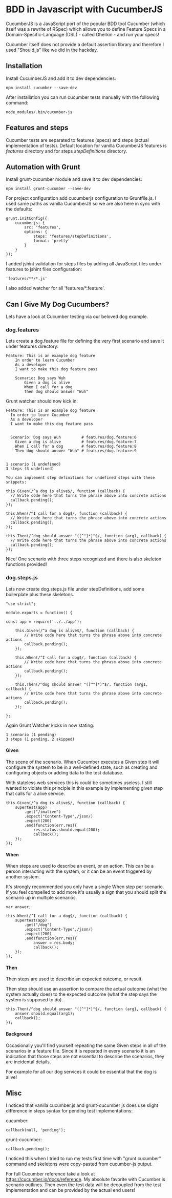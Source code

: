 # BDD in Javascript with CucumberJS

CucumberJS is a JavaScript port of the popular BDD tool Cucumber (which itself was a rewrite of RSpec) which allows you to define Feature Specs in a Domain-Specific-Language (DSL) - called Gherkin - and run your specs!

Cucumber itself does not provide a default assertion library and therefore I used "Should.js" like we did in the hackday.

## Installation

Install CucumberJS and add it to dev dependencies:

```
npm install cucumber --save-dev
```

After installation you can run cucumber tests manually with the following command:

```
node_modules/.bin/cucumber-js
```

## Features and steps

Cucumber tests are separated to features (specs) and steps (actual implementation of tests). Default location for vanilla CucumberJS features is *features* directory and for steps *stepDefinitions* directory.

## Automation with Grunt

Install grunt-cucumber module and save it to dev dependencies:

```
npm install grunt-cucumber --save-dev
```

For project configuration add cucumberjs configuration to Gruntfile.js. I used same paths as vanilla CucumberJS so we are also here in sync with the defaults:

```
grunt.initConfig({
	cucumberjs: {
		src: 'features',
		options: {
			steps: 'features/stepDefinitions',
			format: 'pretty'
		}
	}
});
```

I added jshint validation for steps files by adding all JavaScript files under features to jshint files configuration:

```
'features/**/*.js'
```

I also added watcher for all 'features/*.feature'.

## Can I Give My Dog Cucumbers?
Lets have a look at Cucumber testing via our beloved dog example.

### dog.features
Lets create a dog.feature file for defining the very first scenario and save it under features directory:

```
Feature: This is an example dog feature
	In order to learn Cucumber
	As a developer
	I want to make this dog feature pass

	Scenario: Dog says Wuh
		Given a dog is alive
		When I call for a dog
		Then dog should answer "Wuh"
```

Grunt watcher should now kick in:

```
Feature: This is an example dog feature
  In order to learn Cucumber
  As a developer
  I want to make this dog feature pass


  Scenario: Dog says Wuh         # features/dog.feature:6
    Given a dog is alive         # features/dog.feature:7
    When I call for a dog        # features/dog.feature:8
    Then dog should answer "Wuh" # features/dog.feature:9


1 scenario (1 undefined)
3 steps (3 undefined)

You can implement step definitions for undefined steps with these snippets:

this.Given(/^a dog is alive$/, function (callback) {
  // Write code here that turns the phrase above into concrete actions
  callback.pending();
});

this.When(/^I call for a dog$/, function (callback) {
  // Write code here that turns the phrase above into concrete actions
  callback.pending();
});

this.Then(/^dog should answer "([^"]*)"$/, function (arg1, callback) {
  // Write code here that turns the phrase above into concrete actions
  callback.pending();
});
```

Nice! One scenario with three steps recognized and there is also skeleton functions provided!

### dog.steps.js

Lets now create dog.steps.js file under stepDefinitions, add some boilerplate plus these skeletons.

```
"use strict";

module.exports = function() {
	
const app = require('../../app');

	this.Given(/^a dog is alive$/, function (callback) {
		// Write code here that turns the phrase above into concrete actions
		callback.pending();
	});

	this.When(/^I call for a dog$/, function (callback) {
		// Write code here that turns the phrase above into concrete actions
		callback.pending();
	});

	this.Then(/^dog should answer "([^"]*)"$/, function (arg1, callback) {
		// Write code here that turns the phrase above into concrete actions
		callback.pending();
	});

};
```

Again Grunt Watcher kicks in now stating:

```
1 scenario (1 pending)
3 steps (1 pending, 2 skipped)
```

#### Given

The scene of the scenario. When Cucumber executes a Given step it will configure the system to be in a well-defined state, such as creating and configuring objects or adding data to the test database.

With stateless web services this is could be sometimes useless. I still wanted to violate this principle in this example by implementing given step that calls for a alive service.

```
this.Given(/^a dog is alive$/, function (callback) {
	supertest(app)
		.get("/imalive")
		.expect("Content-Type",/json/)
		.expect(200)
		.end(function(err,res){
			res.status.should.equal(200);
			callback();
	});
});
```

#### When

When steps are used to describe an event, or an action. This can be a person interacting with the system, or it can be an event triggered by another system.

It's strongly recommended you only have a single When step per scenario. If you feel compelled to add more it's usually a sign that you should split the scenario up in multiple scenarios.

```
var answer;

this.When(/^I call for a dog$/, function (callback) {
	supertest(app)
		.get("/dog")
		.expect("Content-Type",/json/)
		.expect(200)
		.end(function(err,res){
			answer = res.body;
			callback();
	});
});
```
#### Then

Then steps are used to describe an expected outcome, or result.

Then step should use an assertion to compare the actual outcome (what the system actually does) to the expected outcome (what the step says the system is supposed to do).

```
this.Then(/^dog should answer "([^"]*)"$/, function (arg1, callback) {
	answer.should.equal(arg1);
	callback();
});
```

#### Background

Occasionally you'll find yourself repeating the same Given steps in all of the scenarios in a feature file. Since it is repeated in every scenario it is an indication that those steps are not essential to describe the scenarios, they are incidental details.

For example for all our dog services it could be essential that the dog is alive!

## Misc

I noticed that vanilla cucumber.js and grunt-cucumber js does use slight difference in steps syntax for pending test implementations:


cucumber:
```
callback(null, 'pending');
```
grunt-cucumber:
```
callback.pending();
```

I noticed this when I tried to run my tests first time with "grunt cucumber" command and skeletons were copy-pasted from cucumber-js output.

For full Cucumber reference take a look at https://cucumber.io/docs/reference. My absolute favorite with Cucumber is scenario outlines. Then even the test data will be decoupled from the test implementation and can be provided by the actual end users!



